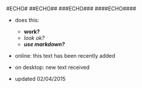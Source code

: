 #ECHO#
##ECHO##
###ECHO###
####ECHO####




- does this:

  -  **work?**
  - _look ok?_
  - ***use markdown?***

- online: this text has been recently added

- on desktop: new text received
- updated 02/04/2015
